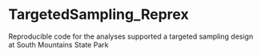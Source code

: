 # TargetedSampling_Reprex
Reproducible code for the analyses supported a targeted sampling design at South Mountains State Park
